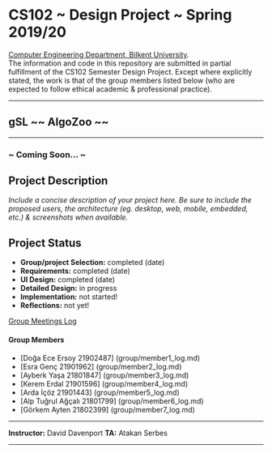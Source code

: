 # CS102 ~ Design Project ~ Spring 2019/20
[Computer Engineering Department, Bilkent University](http://w3.cs.bilkent.edu.tr/en/).  
The information and code in this repository are submitted in partial fulfillment of the CS102 Semester Design Project. Except where explicitly stated, the work is that of the group members listed below (who are expected to follow ethical academic & professional practice).
****
## gSL ~~ AlgoZoo ~~
****
### ~ Coming Soon... ~

## Project Description
_Include a concise description of your project here. Be sure to include the proposed users, the architecture (eg. desktop, web, mobile, embedded, etc.) & screenshots when available._
   
## Project Status
+ **Group/project Selection:** completed (date)
+ **Requirements:** completed (date)
+ **UI Design:** completed (date)
+ **Detailed Design:** in progress
+ **Implementation:** not started!
+ **Reflections:** not yet!

[Group Meetings Log](group/meetingslog.md)
#### Group Members
- [Doğa Ece Ersoy     21902487]   (group/member1_log.md)    
- [Esra Genç          21901962]   (group/member2_log.md)
- [Ayberk Yaşa        21801847]  (group/member3_log.md)
- [Kerem Erdal		 21901596]   (group/member4_log.md)
- [Arda İçöz          21901443]   (group/member5_log.md)
- [Alp Tuğrul Ağçalı  21801799]   (group/member6_log.md)
- [Görkem Ayten       21802399]   (group/member7_log.md)


****
**Instructor:** David Davenport   **TA:**  Atakan Serbes
****
